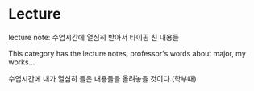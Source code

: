 # Lecture
lecture note: 수업시간에 열심히 받아서 타이핑 친 내용들

This category has the lecture notes, professor's words about major, my works...

수업시간에 내가 열심히 들은 내용들을 올려놓을 것이다.(학부때)
